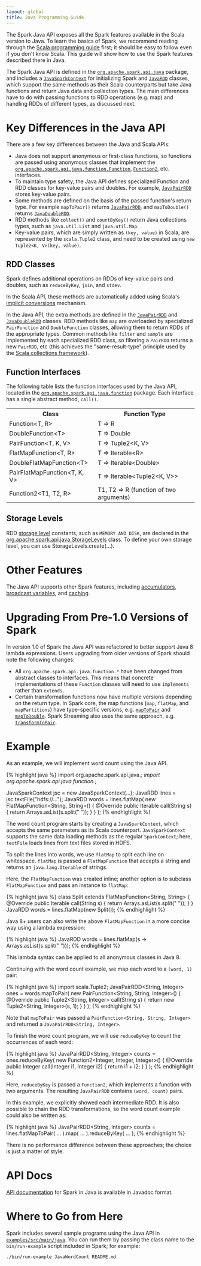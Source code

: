 ```yaml
---
layout: global
title: Java Programming Guide
---
```


The Spark Java API exposes all the Spark features available in the Scala version to Java.
To learn the basics of Spark, we recommend reading through the
[Scala programming guide](scala-programming-guide.html) first; it should be
easy to follow even if you don't know Scala.
This guide will show how to use the Spark features described there in Java.

The Spark Java API is defined in the
[`org.apache.spark.api.java`](api/java/index.html?org/apache/spark/api/java/package-summary.html) package, and includes
a [`JavaSparkContext`](api/java/index.html?org/apache/spark/api/java/JavaSparkContext.html) for
initializing Spark and [`JavaRDD`](api/java/index.html?org/apache/spark/api/java/JavaRDD.html) classes,
which support the same methods as their Scala counterparts but take Java functions and return
Java data and collection types. The main differences have to do with passing functions to RDD
operations (e.g. map) and handling RDDs of different types, as discussed next.

# Key Differences in the Java API

There are a few key differences between the Java and Scala APIs:

* Java does not support anonymous or first-class functions, so functions are passed
  using anonymous classes that implement the
  [`org.apache.spark.api.java.function.Function`](api/java/index.html?org/apache/spark/api/java/function/Function.html),
  [`Function2`](api/java/index.html?org/apache/spark/api/java/function/Function2.html), etc.
  interfaces.
* To maintain type safety, the Java API defines specialized Function and RDD
  classes for key-value pairs and doubles. For example, 
  [`JavaPairRDD`](api/java/index.html?org/apache/spark/api/java/JavaPairRDD.html)
  stores key-value pairs.
* Some methods are defined on the basis of the passed function's return type.
  For example `mapToPair()` returns
  [`JavaPairRDD`](api/java/index.html?org/apache/spark/api/java/JavaPairRDD.html),
  and `mapToDouble()` returns
  [`JavaDoubleRDD`](api/java/index.html?org/apache/spark/api/java/JavaDoubleRDD.html).
* RDD methods like `collect()` and `countByKey()` return Java collections types,
  such as `java.util.List` and `java.util.Map`.
* Key-value pairs, which are simply written as `(key, value)` in Scala, are represented
  by the `scala.Tuple2` class, and need to be created using `new Tuple2<K, V>(key, value)`.

## RDD Classes

Spark defines additional operations on RDDs of key-value pairs and doubles, such
as `reduceByKey`, `join`, and `stdev`.

In the Scala API, these methods are automatically added using Scala's
[implicit conversions](http://www.scala-lang.org/node/130) mechanism.

In the Java API, the extra methods are defined in the
[`JavaPairRDD`](api/java/index.html?org/apache/spark/api/java/JavaPairRDD.html)
and [`JavaDoubleRDD`](api/java/index.html?org/apache/spark/api/java/JavaDoubleRDD.html)
classes.  RDD methods like `map` are overloaded by specialized `PairFunction`
and `DoubleFunction` classes, allowing them to return RDDs of the appropriate
types.  Common methods like `filter` and `sample` are implemented by
each specialized RDD class, so filtering a `PairRDD` returns a new `PairRDD`,
etc (this achieves the "same-result-type" principle used by the [Scala collections
framework](http://docs.scala-lang.org/overviews/core/architecture-of-scala-collections.html)).

## Function Interfaces

The following table lists the function interfaces used by the Java API, located in the
[`org.apache.spark.api.java.function`](api/java/index.html?org/apache/spark/api/java/function/package-summary.html)
package. Each interface has a single abstract method, `call()`.

<table class="table">
<tr><th>Class</th><th>Function Type</th></tr>

<tr><td>Function&lt;T, R&gt;</td><td>T =&gt; R </td></tr>
<tr><td>DoubleFunction&lt;T&gt;</td><td>T =&gt; Double </td></tr>
<tr><td>PairFunction&lt;T, K, V&gt;</td><td>T =&gt; Tuple2&lt;K, V&gt; </td></tr>

<tr><td>FlatMapFunction&lt;T, R&gt;</td><td>T =&gt; Iterable&lt;R&gt; </td></tr>
<tr><td>DoubleFlatMapFunction&lt;T&gt;</td><td>T =&gt; Iterable&lt;Double&gt; </td></tr>
<tr><td>PairFlatMapFunction&lt;T, K, V&gt;</td><td>T =&gt; Iterable&lt;Tuple2&lt;K, V&gt;&gt; </td></tr>

<tr><td>Function2&lt;T1, T2, R&gt;</td><td>T1, T2 =&gt; R (function of two arguments)</td></tr>
</table>

## Storage Levels

RDD [storage level](scala-programming-guide.html#rdd-persistence) constants, such as `MEMORY_AND_DISK`, are
declared in the [org.apache.spark.api.java.StorageLevels](api/java/index.html?org/apache/spark/api/java/StorageLevels.html) class. To
define your own storage level, you can use StorageLevels.create(...). 

# Other Features

The Java API supports other Spark features, including
[accumulators](scala-programming-guide.html#accumulators),
[broadcast variables](scala-programming-guide.html#broadcast-variables), and
[caching](scala-programming-guide.html#rdd-persistence).

# Upgrading From Pre-1.0 Versions of Spark

In version 1.0 of Spark the Java API was refactored to better support Java 8
lambda expressions. Users upgrading from older versions of Spark should note
the following changes:

* All `org.apache.spark.api.java.function.*` have been changed from abstract
  classes to interfaces. This means that concrete implementations of these 
  `Function` classes will need to use `implements` rather than `extends`.
* Certain transformation functions now have multiple versions depending
  on the return type. In Spark core, the map functions (`map`, `flatMap`, and
  `mapPartitions`) have type-specific versions, e.g.
  [`mapToPair`](api/java/org/apache/spark/api/java/JavaRDDLike.html#mapToPair(org.apache.spark.api.java.function.PairFunction))
  and [`mapToDouble`](api/java/org/apache/spark/api/java/JavaRDDLike.html#mapToDouble(org.apache.spark.api.java.function.DoubleFunction)).
  Spark Streaming also uses the same approach, e.g. [`transformToPair`](api/java/org/apache/spark/streaming/api/java/JavaDStreamLike.html#transformToPair(org.apache.spark.api.java.function.Function)).

# Example

As an example, we will implement word count using the Java API.

{% highlight java %}
import org.apache.spark.api.java.*;
import org.apache.spark.api.java.function.*;

JavaSparkContext jsc = new JavaSparkContext(...);
JavaRDD<String> lines = jsc.textFile("hdfs://...");
JavaRDD<String> words = lines.flatMap(
  new FlatMapFunction<String, String>() {
    @Override public Iterable<String> call(String s) {
      return Arrays.asList(s.split(" "));
    }
  }
);
{% endhighlight %}

The word count program starts by creating a `JavaSparkContext`, which accepts
the same parameters as its Scala counterpart.  `JavaSparkContext` supports the
same data loading methods as the regular `SparkContext`; here, `textFile`
loads lines from text files stored in HDFS.

To split the lines into words, we use `flatMap` to split each line on
whitespace.  `flatMap` is passed a `FlatMapFunction` that accepts a string and
returns an `java.lang.Iterable` of strings.

Here, the `FlatMapFunction` was created inline; another option is to subclass
`FlatMapFunction` and pass an instance to `flatMap`:

{% highlight java %}
class Split extends FlatMapFunction<String, String> {
  @Override public Iterable<String> call(String s) {
    return Arrays.asList(s.split(" "));
  }
}
JavaRDD<String> words = lines.flatMap(new Split());
{% endhighlight %}

Java 8+ users can also write the above `FlatMapFunction` in a more concise way using 
a lambda expression:

{% highlight java %}
JavaRDD<String> words = lines.flatMap(s -> Arrays.asList(s.split(" ")));
{% endhighlight %}

This lambda syntax can be applied to all anonymous classes in Java 8.

Continuing with the word count example, we map each word to a `(word, 1)` pair:

{% highlight java %}
import scala.Tuple2;
JavaPairRDD<String, Integer> ones = words.mapToPair(
  new PairFunction<String, String, Integer>() {
    @Override public Tuple2<String, Integer> call(String s) {
      return new Tuple2<String, Integer>(s, 1);
    }
  }
);
{% endhighlight %}

Note that `mapToPair` was passed a `PairFunction<String, String, Integer>` and
returned a `JavaPairRDD<String, Integer>`.

To finish the word count program, we will use `reduceByKey` to count the
occurrences of each word:

{% highlight java %}
JavaPairRDD<String, Integer> counts = ones.reduceByKey(
  new Function2<Integer, Integer, Integer>() {
    @Override public Integer call(Integer i1, Integer i2) {
      return i1 + i2;
    }
  }
);
{% endhighlight %}

Here, `reduceByKey` is passed a `Function2`, which implements a function with
two arguments.  The resulting `JavaPairRDD` contains `(word, count)` pairs.

In this example, we explicitly showed each intermediate RDD.  It is also
possible to chain the RDD transformations, so the word count example could also
be written as:

{% highlight java %}
JavaPairRDD<String, Integer> counts = lines.flatMapToPair(
    ...
  ).map(
    ...
  ).reduceByKey(
    ...
  );
{% endhighlight %}

There is no performance difference between these approaches; the choice is
just a matter of style.

# API Docs

[API documentation](api/java/index.html) for Spark in Java is available in Javadoc format.

# Where to Go from Here

Spark includes several sample programs using the Java API in
[`examples/src/main/java`](https://github.com/apache/spark/tree/master/examples/src/main/java/org/apache/spark/examples).  You can run them by passing the class name to the
`bin/run-example` script included in Spark; for example:

    ./bin/run-example JavaWordCount README.md
